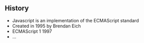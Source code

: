 ## History

* Javascript is an implementation of the ECMAScript standard
* Created in 1995 by Brendan Eich
* ECMAScript 1 1997
* ...

